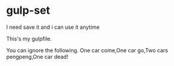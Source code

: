 # gulp-set
I need save it and i can use it anytime

This's my gulpfile.

You can ignore  the following.
One car come,One car go,Two cars pengpeng,One car dead!
